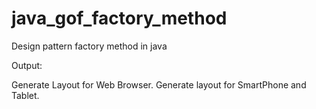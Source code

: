 # java_gof_factory_method
Design pattern factory method in java

Output:

Generate Layout for Web Browser.
Generate layout for SmartPhone and Tablet.